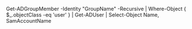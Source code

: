 Get-ADGroupMember -Identity "GroupName" -Recursive | Where-Object { $_.objectClass -eq 'user' } | Get-ADUser | Select-Object Name, SamAccountName
